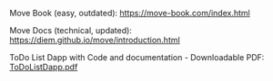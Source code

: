 Move Book (easy, outdated): https://move-book.com/index.html

Move Docs (technical, updated): https://diem.github.io/move/introduction.html

ToDo List Dapp with Code and documentation - Downloadable PDF: [ToDoListDapp.pdf](https://github.com/hashfx/MoveLang/files/13631490/move_workshop_akhil.pdf)


